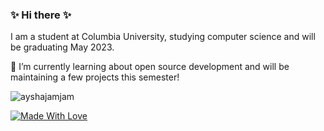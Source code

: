 ### ✨ Hi there ✨

I am a student at Columbia University, studying computer science and will be graduating May 2023.

🌱 I’m currently learning about open source development and will be maintaining a few projects this semester!

<p align="left"> <img src="https://komarev.com/ghpvc/?username=ayshajamjam&label=Profile%20views&color=0e75b6&style=flat" alt="ayshajamjam" /> </p> 

 [![Made With Love](https://img.shields.io/badge/Made%20With-Love-orange.svg)](https://github.com/chetanraj/awesome-github-badges)
